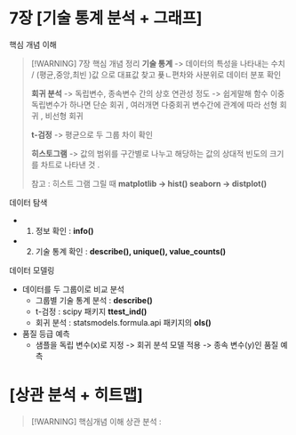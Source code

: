# 7장 \[기술 통계 분석 + 그래프] 
핵심 개념 이해 
 >[!WARNING] 7장 핵심 개념 정리 
 > **기술 통계** -> 데이터의 특성을 나타내는 수치  /  (평균,중앙,최빈 )값 으로 대표값 찾고 푲ㄴ편차와 사분위로 데이터 분포 확인 
 > 
 > **회귀 분석**  -> 독립변수, 종속변수 간의 상호 연관성 정도 -> 쉽게말해 함수 이중 독립변수가 하나면 단순 회귀 , 여러개면 다중회귀  변수간에 관계에 따라 선형 회귀 , 비선형 회귀 
 > 
 > **t-검정** -> 평균으로 두 그룹 차이 확인 
 > 
 > **히스토그램** -> 값의 범위를 구간별로 나누고 해당하는 값의 상대적 빈도의 크기를 차트로 나타낸 것 . 
 > 
 > 참고 : 히스트 그램 그릴 때 
 > **matplotlib -> hist() 
 > seaborn -> distplot()**
 
데이터 탐색  
-	 1. 정보 확인 : **info()**
-	 2. 기술 통계 확인 : **describe(), unique(), value_counts()**


데이터 모델링 
- 데이터를 두 그룹이로 비교 분석 
	- 그룹별 기술 통계 분석 : **describe()**
	- t-검정 : scipy 패키지  **ttest_ind()**
	- 회귀 분석 : statsmodels.formula.api 패키지의 **ols()**
- 품질 등급 예측 
	- 샘플을 독립 변수(x)로 지정 -> 회귀 분석 모델 적용 -> 종속 변수(y)인 품질 예측

# \[상관 분석 + 히트맵]

 >[!WARNING] 핵심개념 이해 
 >상관 분석 : 
